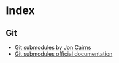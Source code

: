 # Index

## Git
   * [Git submodules by Jon Cairns](http://blog.joncairns.com/2011/10/how-to-use-git-submodules/)
   * [Git submodules official documentation](https://git-scm.com/book/en/v2/Git-Tools-Submodules)